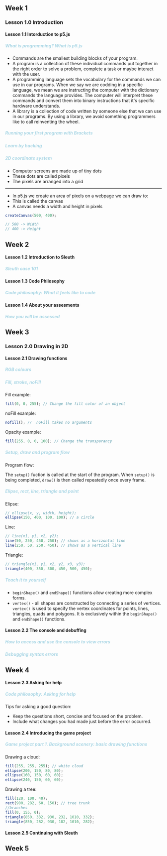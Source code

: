 ## Week 1

### Lesson 1.0 Introduction

#### Lesson 1.1 Intorduction to p5.js

<h5 style="color: LightBlue">What is programming? What is p5.js</h5>

- Commands are the smallest building blocks of your program.
- A program is a collection of these individual commands put together in the right order to solve a problem, complete a task or maybe interact with the user.
- A programming language sets the vocabulary for the commands we can use in our programs. When we say we are codding in a specific language, we mean we are instructing the computer with the dictionary commands the language provides. The computer will interpret these commands and convert them into binary instructions that it's specific hardware understands.
- A library is a collection of code written by someone else that we can use in our programs. By using a library, we avoid something programmers like to call reinventing the wheel.

<h5 style="color: LightBlue">Running your first program with Brackets</h5>

<h5 style="color: LightBlue">Learn by hacking</h5>

<h5 style="color: LightBlue">2D coordinate system</h5>

- Computer screens are made up of tiny dots
- These dots are called pixels
- The pixels are arranged into a grid

---

- In p5.js we create an area of pixels on a webpage we can draw to:
- This is called the canvas
- A canvas needs a width and height in pixels

```js
createCanvas(500, 400);

// 500 -> Width
// 400 -> Height
```

## Week 2

#### Lesson 1.2 Introduction to Sleuth

<h5 style="color: LightBlue">Sleuth case 101</h5>

#### Lesson 1.3 Code Philosophy

<h5 style="color: LightBlue">Code philosophy: What it feels like to code</h5>

#### Lesson 1.4 About your assesments

<h5 style="color: LightBlue">How you will be assessed</h5>

## Week 3

### Lesson 2.0 Drawing in 2D

#### Lesson 2.1 Drawing functions

<h5 style="color: LightBlue">RGB colours</h5>

<h5 style="color: LightBlue">Fill, stroke, noFill</h5>

Fill example:

```js
fill(0, 0, 255); // Change the fill color of an object
```

noFill example:

```js
nofill(); //  noFill takes no arguments
```

Opacity example:

```js
fill(255, 0, 0, 100); // Change the transparancy
```

<h5 style="color: LightBlue">Setup, draw and program flow</h5>

Program flow:

The `setup()` fuction is called at the start of the program.
When `setup()` is being completed, `draw()` is then called repeatedly once every frame.

<h5 style="color: LightBlue">Elipse, rect, line, triangle and point</h5>

Elipse:

```js
// ellipse(x, y, width, height);
ellipse(150, 400, 100, 100); // a circle
```

Line:

```js
// line(x1, y1, x2, y2);
line(50, 250, 450, 250); // shows as a horizontal line
line(250, 50, 250, 450); // shows as a vertical line
```

Triangle:

```js
// triangle(x1, y1, x2, y2, x3, y3);
triangle(400, 350, 300, 450, 500, 450);
```

<h5 style="color: LightBlue">Teach it to yourself</h5>

- `beginShape()` and `endShape()` functions allow creating more complex forms.
- `vertex()` - all shapes are constructed by connecting a series of vertices. `vertex()` is used to specify the vertex coordinates for points, lines, triangles, quads and polygons. It is exclusively within the `beginShape()` and `endShape()` functions.

#### Lesson 2.2 The console and debuffing

<h5 style="color: LightBlue">How to access and use the console to view errors</h5>

<h5 style="color: LightBlue">Debugging syntax errors</h5>

## Week 4

#### Lesson 2.3 Asking for help

<h5 style="color: LightBlue">Code philosophy: Asking for help</h5>

Tips for asking a good question:

- Keep the questions short, concise and focused on the problem.
- Include what changes you had made just before the error occurred.

#### Lesson 2.4 Introducing the game project

<h5 style="color: LightBlue">Game project part 1. Background scenery: basic drawing functions</h5>

Drawing a cloud:

```js
fill(255, 255, 255); // white cloud
ellipse(200, 150, 80, 80);
ellipse(160, 150, 60, 60);
ellipse(240, 150, 60, 60);
```

Drawing a tree:

```js
fill(120, 100, 40);
rect(900, 282, 60, 150); // tree trunk
//branches
fill(0, 155, 0);
triangle(850, 332, 930, 232, 1010, 332);
triangle(850, 282, 930, 182, 1010, 282);
```

#### Lesson 2.5 Continuing with Sleuth

## Week 5
